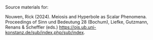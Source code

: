 Source materials for:

Nouwen, Rick (2024). Meiosis and Hyperbole as Scalar Phenomena. Proceedings of Sinn und Bedeutung 28 (Bochum), Liefke, Gutzmann, Renans & Scheffler (eds.) https://ojs.ub.uni-konstanz.de/sub/index.php/sub/index.

